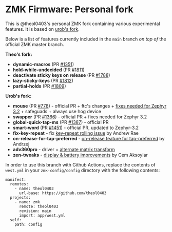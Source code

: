 # ZMK Firmware: Personal fork

This is @theol0403's personal ZMK fork containing various experimental features.
It is based on [urob's fork](https://github.com/urob/zmk/tree/main).

Below is a list of features currently included in the `main` branch _on top of_
the official ZMK master branch.

**Theo's fork:**

- **dynamic-macros** (PR [#1351](https://github.com/zmkfirmware/zmk/pull/1351))
- **hold-while-undecided** (PR
  [#1811](https://github.com/zmkfirmware/zmk/pull/1811))
- **deactivate sticky keys on release** (PR
  [#1788](https://github.com/zmkfirmware/zmk/pull/1788))
- **lazy-sticky-keys** (PR
  [#1812](https://github.com/zmkfirmware/zmk/pull/1812))
- **partial-holds** (PR [#1809](https://github.com/zmkfirmware/zmk/pull/1809))

**Urob's fork:**

- **mouse** (PR [#778](https://github.com/zmkfirmware/zmk/pull/778)) - official
  PR + ftc's changes +
  [fixes needed for Zephyr 3.2](https://github.com/urob/zmk/tree/mouse-3.2) +
  safeguads + always use hog device
- **swapper** (PR [#1366](https://github.com/zmkfirmware/zmk/pull/1366)) -
  official PR + fixes needed for Zephyr 3.2
- **global-quick-tap-ms** (PR
  [#1387](https://github.com/zmkfirmware/zmk/pull/1387)) - official PR
- **smart-word** (PR [#1451](https://github.com/zmkfirmware/zmk/pull/1451)) -
  official PR, updated to Zephyr-3.2
- **fix-key-repeat** - fix
  [key-repeat rolling issue](https://github.com/zmkfirmware/zmk/issues/1207) by
  Andrew Rae
- **on-release-for-tap-preferred** -
  [on-release feature for tap-preferred](https://github.com/celejewski/zmk/commit/d7a8482712d87963e59b74238667346221199293)
  by Andrzej
- **adv360pro** - driver +
  [alternate matrix transform](https://github.com/urob/adv360-demo-config#alternate-matrix-transform)
- **zen-tweaks** -
  [display & battery improvements](https://github.com/caksoylar/zmk/tree/caksoylar/zen-v1%2Bv2)
  by Cem Aksoylar

In order to use this branch with Github Actions, replace the contents of
`west.yml` in your `zmk-config/config` directory with the following contents:

```
manifest:
  remotes:
    - name: theol0403
      url-base: https://github.com/theol0403
  projects:
    - name: zmk
      remote: theol0403
      revision: main
      import: app/west.yml
  self:
    path: config
```
